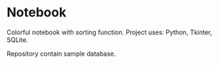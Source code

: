 # Notebook
Colorful notebook with sorting function.
Project uses: Python, Tkinter, SQLite.

Repository contain sample database.

